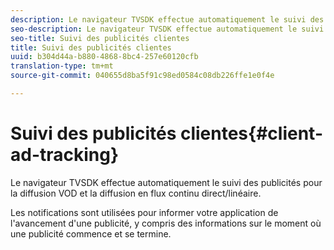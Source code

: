 ```yaml
---
description: Le navigateur TVSDK effectue automatiquement le suivi des publicités pour la diffusion VOD et la diffusion en flux continu direct/linéaire.
seo-description: Le navigateur TVSDK effectue automatiquement le suivi des publicités pour la diffusion VOD et la diffusion en flux continu direct/linéaire.
seo-title: Suivi des publicités clientes
title: Suivi des publicités clientes
uuid: b304d44a-b880-4868-8bc4-257e60120cfb
translation-type: tm+mt
source-git-commit: 040655d8ba5f91c98ed0584c08db226ffe1e0f4e

---
```



# Suivi des publicités clientes{#client-ad-tracking}

Le navigateur TVSDK effectue automatiquement le suivi des publicités pour la diffusion VOD et la diffusion en flux continu direct/linéaire.

Les notifications sont utilisées pour informer votre application de l&#39;avancement d&#39;une publicité, y compris des informations sur le moment où une publicité commence et se termine.
